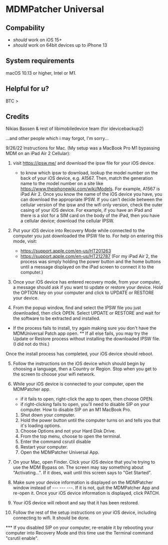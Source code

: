 
# MDMPatcher Universal

## Compability

- *should* work on iOS 15+
- *should* work on 64bit devices up to iPhone 13

## System requirements
macOS 10.13 or higher, Intel or M1.


## Helpful for u?
BTC > 

## Credits
Nikias Bassen & rest of libimobiledevice team
(for idevicebackup2)

...and other people which i may forgot, I'm sorry...

9/26/22
Instructions for Mac. (My setup was a MacBook Pro M1 bypassing MDM on an iPad Air 2 Cellular):

1. visit https://ipsw.me/ and download the ipsw file for your iOS device.
    - to know which ipsw to download, lookup the model number on the back of your iOS device, e.g. A1567. Then, match the generation name to the model number on a site like https://www.theiphonewiki.com/wiki/Models. For example, A1567 is iPad Air 2. Once you know the name of the iOS device you have, you can download the appropriate IPSW. If you can't decide between the cellular version of the ipsw and the wifi only version, check the outer casing of your iOS device. For example, if you have an iPad and there is a slot for a SIM card on the body of the iPad, then you have a cellular device; download the cellular IPSW.

2. Put your iOS device into Recovery Mode while connected to the computer you just downloaded the IPSW file to. For help on entering this mode, visit:
    - https://support.apple.com/en-us/HT201263
    - https://support.apple.com/en-us/HT212787
    (For my iPad Air 2, the process was simply holding the power button and the home buttons until a message displayed on the iPad screen to connect it to the computer.)

3. Once your iOS device has entered recovery mode, from your computer, a message should ask if you want to update or restore your device. Hold the OPTION key on your computer and click to UPDATE or RESTORE your device.

4. From the popup window, find and select the IPSW file you just downloaded, then click OPEN. Select UPDATE or RESTORE and wait for the software to be extracted and installed.

* If the process fails to install, try again making sure you don't have the MDMUniversal Patch app open.
** If all else fails, you may try the Update or Restore process without installing the downloaded IPSW file. (I did not do this.)

Once the install process has completed, your iOS device should reboot.

5. Follow the instructions on the iOS device which should begin by choosing a language, then a Country or Region. Stop when you get to the screen to choose your wifi network.

6. While your iOS device is connected to your computer, open the MDMPatcher app. 
    - if it fails to open, right-click the app to open, then choose OPEN.
    - if right-clicking fails to open, you'll need to disable SIP on your computer.
    How to disable SIP on an M1 MacBook Pro.
    1. Shut down your computer.
    2. Hold the power button until the computer turns on and tells you that it's loading options.
    3. Choose Options and not your Hard Disk Drive.
    4. From the top menu, choose to open the terminal.
    5. Enter the command csrutil disable
    6. Restart your computer.
    7. Open the MDMPatcher Universal App.
7. On your Mac, open Finder. Click your iOS device that you're trying to use the MDM Bypass on. The screen may say something about "Activating...". If it does, wait until this screen says to "Get Started".
8. Make sure your device information is displayed on the MDMPatcher window instead of --- --- ---. If it is not, quit the MDMPatcher App and re-open it. Once your iOS device information is displayed, click PATCH.
9. Your iOS device will reboot and say that it has been restored.
10. Follow the rest of the setup instructions on your iOS device, including connecting to wifi. It should be done.

*** If you disabled SIP on your computer, re-enable it by rebooting your computer into Recovery Mode and this time use the Terminal command "csrutil enable".
